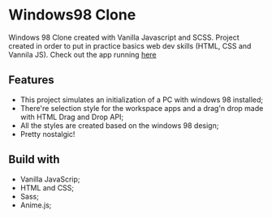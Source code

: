 # Windows98 Clone
Windows 98 Clone created with Vanilla Javascript and SCSS. Project created in order to put in practice basics web dev skills (HTML, CSS and Vannila JS).
Check out the app running [here](https://roberson-andrade.github.io/windows98-app/dist/)

## Features
- This project simulates an initialization of a PC with windows 98 installed;
- There're selection style for the workspace apps and a drag'n drop made with HTML Drag and Drop API;
- All the styles are created based on the windows 98 design;
- Pretty nostalgic!

## Build with
- Vanilla JavaScrip;
- HTML and CSS;
- Sass;
- Anime.js;
